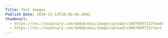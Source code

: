 ```yaml
---
Title: Test images
Publish Date: 2020-12-13T20:06:44.409Z
thumbnail:
  - https://res.cloudinary.com/da0qkxmiu/image/upload/v1607889733/header_ioiy2k.jpg
  - https://res.cloudinary.com/da0qkxmiu/image/upload/v1607889733/test_kupqxc.jpg
---
```

